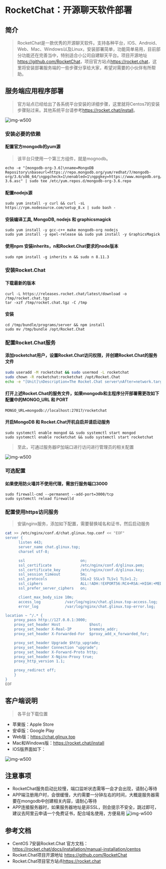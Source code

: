 # RocketChat：开源聊天软件部署

## 简介  
> RocketChat是一款优秀的开源聊天软件。支持各种平台，IOS、Android、Web、Mac、Windows以及Linux，安装部署简单，功能简单易用，目前部分功能还在完善当中，特别适合小公司自建聊天平台。项目开源地址 <https://github.com/RocketChat>，项目官方站点<https://rocket.chat>，这里将安装部署服务端的一些步骤分享给大家，希望对需要的小伙伴有所帮助。

## 服务端应用程序部署  
> 官方站点已经给出了各系统平台安装的详细步骤，这里就将Centos7的安装步骤贴过来。其他系统平台请参考<https://rocket.chat/install>。 

![img-w500](/images/201812261659.png) 
### 安装必要的依赖
#### 配置官方mongodb的yum源
> 该平台只使用一个第三方组件，就是mognodb。

```
echo -e "[mongodb-org-3.6]\nname=MongoDB Repository\nbaseurl=https://repo.mongodb.org/yum/redhat/7/mongodb-org/3.6/x86_64/\ngpgcheck=1\nenabled=1\ngpgkey=https://www.mongodb.org/static/pgp/server-3.6.asc" | sudo tee /etc/yum.repos.d/mongodb-org-3.6.repo
```

#### 配置nodejs源
```
sudo yum install -y curl && curl -sL https://rpm.nodesource.com/setup_8.x | sudo bash -
```

#### 安装编译工具, MongoDB, nodejs 和 graphicsmagick
```
sudo yum install -y gcc-c++ make mongodb-org nodejs  
sudo yum install -y epel-release && sudo yum install -y GraphicsMagick  
```
#### 使用npm 安装inherits，n和Rocket.Chat要求的node版本
```sudo npm install -g inherits n && sudo n 8.11.3```
### 安装Rocket.Chat
#### 下载最新的版本
```
curl -L https://releases.rocket.chat/latest/download -o /tmp/rocket.chat.tgz
tar -xzf /tmp/rocket.chat.tgz -C /tmp
```
#### 安装
```
cd /tmp/bundle/programs/server && npm install
sudo mv /tmp/bundle /opt/Rocket.Chat
```
### 配置Rocket.Chat服务
#### 添加rocketchat用户，设置Rocket.Chat访问权限，并创建Rocket.Chat的服务文件
```bash
sudo useradd -M rocketchat && sudo usermod -L rocketchat
sudo chown -R rocketchat:rocketchat /opt/Rocket.Chat
echo -e "[Unit]\nDescription=The Rocket.Chat server\nAfter=network.target remote-fs.target nss-lookup.target nginx.target mongod.target\n[Service]\nExecStart=/usr/local/bin/node /opt/Rocket.Chat/main.js\nStandardOutput=syslog\nStandardError=syslog\nSyslogIdentifier=rocketchat\nUser=rocketchat\nEnvironment=LD_PRELOAD=/opt/Rocket.Chat/programs/server/npm/node_modules/sharp/vendor/lib/libz.so NODE_ENV=production MONGO_URL=mongodb://localhost:27017/rocketchat ROOT_URL=http://localhost:3000/ PORT=3000\n[Install]\nWantedBy=multi-user.target" | sudo tee /usr/lib/systemd/system/rocketchat.service
```

#### 打开上述Rocket.Chat的服务文件，如果mongodb和主程序分开部署需更改如下配置中的MONGO_URL 和 PORT  

```
MONGO_URL=mongodb://localhost:27017/rocketchat
```

#### 开启MongoDB 和 Rocket.Chat开机自启并请启动服务  

```
sudo systemctl enable mongod && sudo systemctl start mongod
sudo systemctl enable rocketchat && sudo systemctl start rocketchat
```
> 至此，可通过服务器IP加端口进行访问进行管理员的相关配置  

![img-w500](/images/201812261802.png) 

### 可选配置  
#### 如果使用防火墙并不使用代理，需放行服务端口3000  

```
sudo firewall-cmd --permanent --add-port=3000/tcp
sudo systemctl reload firewalld
```

### 配置使用https访问服务  
> 安装nginx服务，添加如下配置，需要替换域名和证书，然后启动服务  

```bash
cat >> /etc/nginx/conf.d/chat.glinux.top.conf << "EOF"
server {
      listen 443;
      server_name chat.glinux.top;
      charset utf-8;

      ssl                         on;
      ssl_certificate             /etc/nginx/conf.d/glinux.pem;
      ssl_certificate_key         /etc/nginx/conf.d/glinux.key;
      ssl_session_timeout         5m;
      ssl_protocols               SSLv2 SSLv3 TLSv1 TLSv1.2;
      ssl_ciphers                 ALL:!ADH:!EXPORT56:RC4+RSA:+HIGH:+MEDIUM:+LOW:+SSLv2:+EXP;
      ssl_prefer_server_ciphers   on;

      client_max_body_size 10m;
      access_log           /var/log/nginx/chat.glinux.top-access.log;
      error_log            /var/log/nginx/chat.glinux.top-error.log;

location ~ ^/.* {
    proxy_pass http://127.0.0.1:3000;
    proxy_set_header Host             $host;
    proxy_set_header X-Real-IP        $remote_addr;
    proxy_set_header X-Forwarded-For  $proxy_add_x_forwarded_for;

    proxy_set_header Upgrade $http_upgrade;
    proxy_set_header Connection "upgrade";
    proxy_set_header X-Forward-Proto http;
    proxy_set_header X-Nginx-Proxy true;
    proxy_http_version 1.1;

    proxy_redirect off;
	}
}
EOF
```

## 客户端说明  
> 各平台下载位置  

+ 苹果版：Apple Store
+ 安卓版：Google Play
+ Web版：<https://chat.glinux.top>
+ Mac和Windows版：<https://rocket.chat/install>
+ IOS版界面如下：  

![img-w500](/images/201812261845.png)

## 注意事项  
+ RocketChat服务启动比较慢，端口监听状态需等一会才会出现，请耐心等待
+ APP端注册用户时，会很缓慢，大约需要一分钟左右的时间，大概是服务器需要在mongodb中创建相关内容，请耐心等待
+ APP连接服务器时，如果服务器地址是非SSL，则会提示不安全，跳过即可，建议去阿里云申请一个免费证书，配合域名使用，方便易用 
![img-w500](/images/201812261806.png)


## 参考文档  

+ CentOS 7安装Rocket.Chat 官方文档：<https://rocket.chat/docs/installation/manual-installation/centos>
+ Rocket.Chat项目开源地址 <https://github.com/RocketChat>
+ Rocket.Chat项目官方站点<https://rocket.chat>
